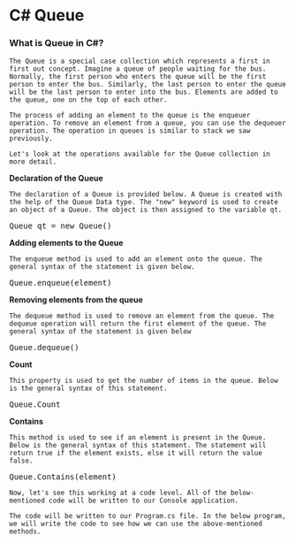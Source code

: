 # C# Queue

### What is Queue in C#?

`The Queue is a special case collection which represents a first in first out concept. Imagine a queue of people waiting for the bus. Normally, the first person who enters the queue will be the first person to enter the bus. Similarly, the last person to enter the queue will be the last person to enter into the bus. Elements are added to the queue, one on the top of each other.`

`The process of adding an element to the queue is the enqueuer operation. To remove an element from a queue, you can use the dequeuer operation. The operation in queues is similar to stack we saw previously.`

`Let's look at the operations available for the Queue collection in more detail.`

**Declaration of the Queue**

`The declaration of a Queue is provided below. A Queue is created with the help of the Queue Data type. The "new" keyword is used to create an object of a Queue. The object is then assigned to the variable qt.`

<pre>Queue qt = new Queue()</pre>

**Adding elements to the Queue**

`The enqueue method is used to add an element onto the queue. The general syntax of the statement is given below.`

<pre>Queue.enqueue(element)</pre>

**Removing elements from the queue**

`The dequeue method is used to remove an element from the queue. The dequeue operation will return the first element of the queue. The general syntax of the statement is given below`

<pre>Queue.dequeue()</pre>

**Count**

`This property is used to get the number of items in the queue. Below is the general syntax of this statement.`

<pre>Queue.Count</pre>

**Contains**

`This method is used to see if an element is present in the Queue. Below is the general syntax of this statement. The statement will return true if the element exists, else it will return the value false.`

<pre>Queue.Contains(element)</pre>

`Now, let's see this working at a code level. All of the below-mentioned code will be written to our Console application.`

`The code will be written to our Program.cs file. In the below program, we will write the code to see how we can use the above-mentioned methods.`
